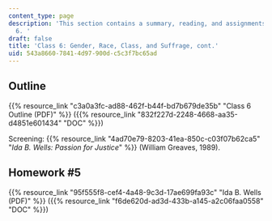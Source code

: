 ```yaml
---
content_type: page
description: 'This section contains a summary, reading, and assignments for class
  6. '
draft: false
title: 'Class 6: Gender, Race, Class, and Suffrage, cont.'
uid: 543a8660-7841-4d97-900d-c5c3f7bc65ad
---
```

## Outline

{{% resource_link "c3a0a3fc-ad88-462f-b44f-bd7b679de35b" "Class 6 Outline (PDF)" %}} ({{% resource_link "832f227d-2248-4668-aa35-d4851e601434" "DOC" %}})

Screening: {{% resource_link "4ad70e79-8203-41ea-850c-c03f07b62ca5" "*Ida B. Wells: Passion for Justice*" %}} (William Greaves, 1989). 

## Homework #5

{{% resource_link "95f555f8-cef4-4a48-9c3d-17ae699fa93c" "Ida B. Wells (PDF)" %}} ({{% resource_link "f6de620d-ad3d-433b-a145-a2c06faa0558" "DOC" %}})